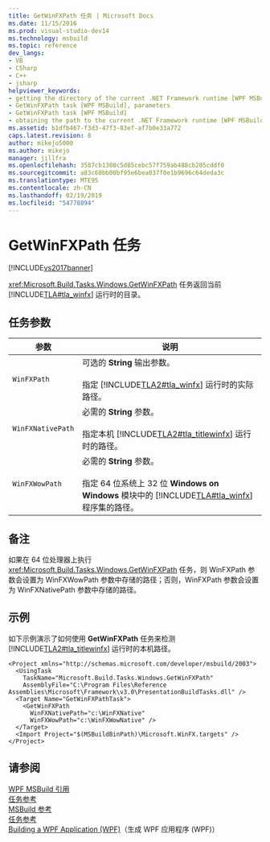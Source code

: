```yaml
---
title: GetWinFXPath 任务 | Microsoft Docs
ms.date: 11/15/2016
ms.prod: visual-studio-dev14
ms.technology: msbuild
ms.topic: reference
dev_langs:
- VB
- CSharp
- C++
- jsharp
helpviewer_keywords:
- getting the directory of the current .NET Framework runtime [WPF MSBuild]
- GetWinFXPath task [WPF MSBuild], parameters
- GetWinFXPath task [WPF MSBuild]
- obtaining the path to the current .NET Framework runtime [WPF MSBuild]
ms.assetid: b1dfb467-f3d3-47f3-83ef-af7b0e33a772
caps.latest.revision: 8
author: mikejo5000
ms.author: mikejo
manager: jillfra
ms.openlocfilehash: 3587cb1308c5d85cebc57f759ab488cb205cddf0
ms.sourcegitcommit: a83c60bb00bf95e6bea037f0e1b9696c64deda3c
ms.translationtype: MTE95
ms.contentlocale: zh-CN
ms.lasthandoff: 02/19/2019
ms.locfileid: "54778894"
---
```

# <a name="getwinfxpath-task"></a>GetWinFXPath 任务
[!INCLUDE[vs2017banner](../includes/vs2017banner.md)]

  
<xref:Microsoft.Build.Tasks.Windows.GetWinFXPath> 任务返回当前 [!INCLUDE[TLA#tla_winfx](../includes/tlasharptla-winfx-md.md)] 运行时的目录。  
  
## <a name="task-parameters"></a>任务参数  
  
|参数|说明​​|  
|---------------|-----------------|  
|`WinFXPath`|可选的 **String** 输出参数。<br /><br /> 指定 [!INCLUDE[TLA2#tla_winfx](../includes/tla2sharptla-winfx-md.md)] 运行时的实际路径。|  
|`WinFXNativePath`|必需的 **String** 参数。<br /><br /> 指定本机 [!INCLUDE[TLA2#tla_titlewinfx](../includes/tla2sharptla-titlewinfx-md.md)] 运行时的路径。|  
|`WinFXWowPath`|必需的 **String** 参数。<br /><br /> 指定 64 位系统上 32 位 **Windows on Windows** 模块中的 [!INCLUDE[TLA#tla_winfx](../includes/tlasharptla-winfx-md.md)] 程序集的路径。|  
  
## <a name="remarks"></a>备注  
 如果在 64 位处理器上执行 <xref:Microsoft.Build.Tasks.Windows.GetWinFXPath> 任务，则 WinFXPath 参数会设置为 WinFXWowPath 参数中存储的路径；否则，WinFXPath 参数会设置为 WinFXNativePath 参数中存储的路径。  
  
## <a name="example"></a>示例  
 如下示例演示了如何使用 **GetWinFXPath** 任务来检测 [!INCLUDE[TLA2#tla_titlewinfx](../includes/tla2sharptla-titlewinfx-md.md)] 运行时的本机路径。  
  
```  
<Project xmlns="http://schemas.microsoft.com/developer/msbuild/2003">  
  <UsingTask   
    TaskName="Microsoft.Build.Tasks.Windows.GetWinFXPath"   
    AssemblyFile="C:\Program Files\Reference Assemblies\Microsoft\Framework\v3.0\PresentationBuildTasks.dll" />  
  <Target Name="GetWinFXPathTask">  
    <GetWinFXPath  
      WinFXNativePath="c:\WinFXNative"   
      WinFXWowPath="c:\WinFXWowNative" />  
  </Target>  
  <Import Project="$(MSBuildBinPath)\Microsoft.WinFX.targets" />  
</Project>  
```  
  
## <a name="see-also"></a>请参阅  
 [WPF MSBuild 引用](../msbuild/wpf-msbuild-reference.md)   
 [任务参考](../msbuild/wpf-msbuild-task-reference.md)   
 [MSBuild 参考](../msbuild/msbuild-reference.md)   
 [任务参考](../msbuild/msbuild-task-reference.md)   
 [Building a WPF Application (WPF)](http://msdn.microsoft.com/library/a58696fd-bdad-4b55-9759-136dfdf8b91c)（生成 WPF 应用程序 (WPF)）

